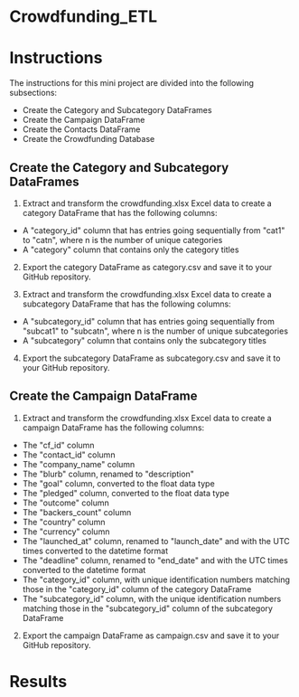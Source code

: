 # Crowdfunding_ETL
# Instructions
The instructions for this mini project are divided into the following subsections:

 - Create the Category and Subcategory DataFrames
 - Create the Campaign DataFrame
 - Create the Contacts DataFrame
 - Create the Crowdfunding Database

## Create the Category and Subcategory DataFrames
1. Extract and transform the crowdfunding.xlsx Excel data to create a category DataFrame that has the following columns:

 - A "category_id" column that has entries going sequentially from "cat1" to "catn", where n is the number of unique categories
 - A "category" column that contains only the category titles

2. Export the category DataFrame as category.csv and save it to your GitHub repository.

3. Extract and transform the crowdfunding.xlsx Excel data to create a subcategory DataFrame that has the following columns:

 - A "subcategory_id" column that has entries going sequentially from "subcat1" to "subcatn", where n is the number of unique subcategories
 - A "subcategory" column that contains only the subcategory titles

4. Export the subcategory DataFrame as subcategory.csv and save it to your GitHub repository.

## Create the Campaign DataFrame
1. Extract and transform the crowdfunding.xlsx Excel data to create a campaign DataFrame has the following columns:

 - The "cf_id" column
 - The "contact_id" column
 - The "company_name" column
 - The "blurb" column, renamed to "description"
 - The "goal" column, converted to the float data type
 - The "pledged" column, converted to the float data type
 - The "outcome" column
 - The "backers_count" column
 - The "country" column
 - The "currency" column
 - The "launched_at" column, renamed to "launch_date" and with the UTC times converted to the datetime format
 - The "deadline" column, renamed to "end_date" and with the UTC times converted to the datetime format
 - The "category_id" column, with unique identification numbers matching those in the "category_id" column of the category DataFrame
 - The "subcategory_id" column, with the unique identification numbers matching those in the "subcategory_id" column of the subcategory DataFrame

2. Export the campaign DataFrame as campaign.csv and save it to your GitHub repository.

# Results

